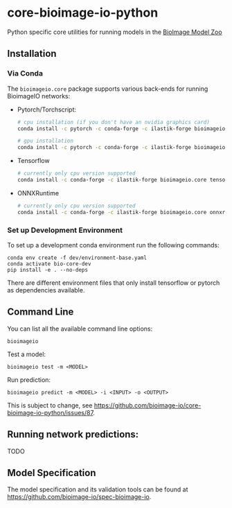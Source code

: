 # core-bioimage-io-python

Python specific core utilities for running models in the [BioImage Model Zoo](https://bioimage.io)

## Installation

### Via Conda

The `bioimageio.core` package supports various back-ends for running BioimageIO networks:

* Pytorch/Torchscript:
  ```bash
  # cpu installation (if you don't have an nvidia graphics card)
  conda install -c pytorch -c conda-forge -c ilastik-forge bioimageio.core pytorch torchvision cpuonly

  # gpu installation
  conda install -c pytorch -c conda-forge -c ilastik-forge bioimageio.core pytorch torchvision cudatoolkit
  ```

* Tensorflow
  ```bash
  # currently only cpu version supported
  conda install -c conda-forge -c ilastik-forge bioimageio.core tensorflow
  ```

* ONNXRuntime
  ```bash
  # currently only cpu version supported
  conda install -c conda-forge -c ilastik-forge bioimageio.core onnxruntime
  ```

### Set up Development Environment

To set up a development conda environment run the following commands:
```
conda env create -f dev/environment-base.yaml
conda activate bio-core-dev
pip install -e . --no-deps
```

There are different environment files that only install tensorflow or pytorch as dependencies available.

## Command Line

You can list all the available command line options:
```
bioimageio
```

Test a model:
```
bioimageio test -m <MODEL>
```

Run prediction:
```
bioimageio predict -m <MODEL> -i <INPUT> -o <OUTPUT>
```

This is subject to change, see https://github.com/bioimage-io/core-bioimage-io-python/issues/87.


## Running network predictions:

TODO

## Model Specification

The model specification and its validation tools can be found at https://github.com/bioimage-io/spec-bioimage-io.

